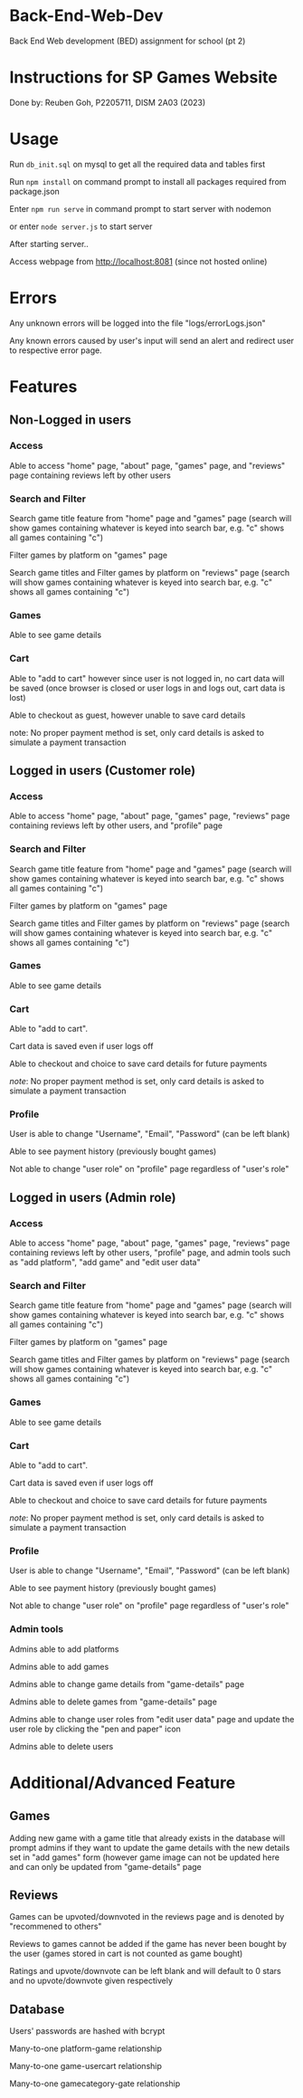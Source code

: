 # Back-End-Web-Dev
Back End Web development (BED) assignment for school (pt 2)


# Instructions for SP Games Website
Done by:
Reuben Goh, P2205711, DISM 2A03 (2023)

# Usage
Run `db_init.sql` on mysql to get all the required data and tables first

Run `npm install` on command prompt to install all packages required from package.json

Enter `npm run serve` in command prompt to start server with nodemon

or enter `node server.js` to start server

After starting server..

Access webpage from [http://localhost:8081](http://localhost:8081) (since not hosted online)


# Errors
Any unknown errors will be logged into the file "logs/errorLogs.json"

Any known errors caused by user's input will send an alert and redirect user to respective error page.


# Features
## Non-Logged in users
### Access
Able to access "home" page, "about" page, "games" page, and "reviews" page containing reviews left by other users


### Search and Filter
Search game title feature from "home" page and "games" page (search will show games containing whatever is keyed into search bar, e.g. "c" shows all games containing "c")

Filter games by platform on "games" page

Search game titles and Filter games by platform on "reviews" page (search will show games containing whatever is keyed into search bar, e.g. "c" shows all games containing "c")


### Games
Able to see game details


### Cart
Able to "add to cart" however since user is not logged in, no cart data will be saved (once browser is closed or user logs in and logs out, cart data is lost)

Able to checkout as guest, however unable to save card details

note: No proper payment method is set, only card details is asked to simulate a payment transaction



## Logged in users (Customer role)
### Access
Able to access "home" page, "about" page, "games" page, "reviews" page containing reviews left by other users, and "profile" page


### Search and Filter
Search game title feature from "home" page and "games" page (search will show games containing whatever is keyed into search bar, e.g. "c" shows all games containing "c")

Filter games by platform on "games" page

Search game titles and Filter games by platform on "reviews" page (search will show games containing whatever is keyed into search bar, e.g. "c" shows all games containing "c")


### Games
Able to see game details


### Cart
Able to "add to cart".

Cart data is saved even if user logs off

Able to checkout and choice to save card details for future payments

*note*: No proper payment method is set, only card details is asked to simulate a payment transaction


### Profile
User is able to change "Username", "Email", "Password" (can be left blank)

Able to see payment history (previously bought games)

Not able to change "user role" on "profile" page regardless of "user's role"



## Logged in users (Admin role)
### Access
Able to access "home" page, "about" page, "games" page, "reviews" page containing reviews left by other users, "profile" page, and admin tools such as "add platform", "add game" and "edit user data"


### Search and Filter
Search game title feature from "home" page and "games" page (search will show games containing whatever is keyed into search bar, e.g. "c" shows all games containing "c")

Filter games by platform on "games" page

Search game titles and Filter games by platform on "reviews" page (search will show games containing whatever is keyed into search bar, e.g. "c" shows all games containing "c")


### Games
Able to see game details


### Cart
Able to "add to cart".

Cart data is saved even if user logs off

Able to checkout and choice to save card details for future payments

*note*: No proper payment method is set, only card details is asked to simulate a payment transaction


### Profile
User is able to change "Username", "Email", "Password" (can be left blank)

Able to see payment history (previously bought games)

Not able to change "user role" on "profile" page regardless of "user's role"


### Admin tools
Admins able to add platforms

Admins able to add games

Admins able to change game details from "game-details" page

Admins able to delete games from "game-details" page

Admins able to change user roles from "edit user data" page and update the user role by clicking the "pen and paper" icon

Admins able to delete users



# Additional/Advanced Feature
## Games
Adding new game with a game title that already exists in the database will prompt admins if they want to update the game details with the new details set in "add games" form (however game image can not be updated here and can only be updated from "game-details" page


## Reviews
Games can be upvoted/downvoted in the reviews page and is denoted by "recommened to others"

Reviews to games cannot be added if the game has never been bought by the user (games stored in cart is not counted as game bought)

Ratings and upvote/downvote can be left blank and will default to 0 stars and no upvote/downvote given respectively


## Database
Users' passwords are hashed with bcrypt

Many-to-one platform-game relationship

Many-to-one game-usercart relationship

Many-to-one gamecategory-gate relationship

